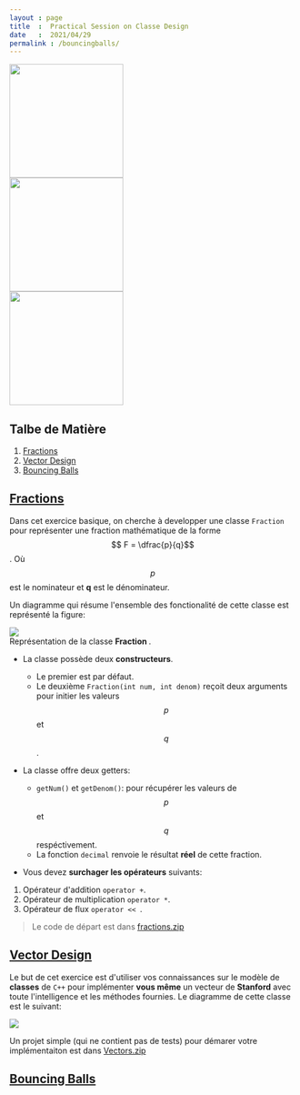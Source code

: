 ```yaml
---
layout : page
title  :  Practical Session on Classe Design
date   :  2021/04/29  
permalink : /bouncingballs/
---
```



<div class="fighighlight">
<div class=" figleft">
  <img src="{{ site.url }}{{ site.baseurl }}/assignments/05_classes/three-fourths.png" height="200">
</div>

<div class=" figleft">
  <img src="{{ site.url }}{{ site.baseurl }}/assignments/05_classes/vector_image.png" height="200">
</div>
<div class="figright">
  <img src="{{ site.url }}{{ site.baseurl }}/assignments/05_classes/three-fourths.png" height="200">
</div>
</div>


## Talbe de Matière

1. [Fractions](#fractions)
2. [Vector Design](#myvector)
3. [Bouncing Balls](#bouncing)
<a name='linkLabel'></a>




## [Fractions](#fractions)
<a name='fractions'></a>

Dans cet exercice basique, on cherche à developper une classe `Fraction` pour
représenter une fraction mathématique de la forme $$ F = \dfrac{p}{q}$$. Où
$$p$$ est le nominateur et **q** est le dénominateur.


Un diagramme qui résume l'ensemble des fonctionalité de cette classe est
représenté la figure:



<div class="fig figcenter fighighlight">
  <img src="{{ site.url }}{{ site.baseurl}}/assignments/05_classes/diagram_fractions.png">
  <div class="figcaption">
   Représentation de la classe <b> Fraction </b>.  
  </div>
</div>

- La classe possède deux **constructeurs**. 
    - Le premier est par défaut.
    - Le deuxième `Fraction(int num, int denom)` reçoit deux arguments pour
      initier les valeurs $$p$$ et $$q$$.

- La classe offre deux getters:
    - `getNum()` et `getDenom()`: pour récupérer les valeurs de $$p$$ et $$q$$
      respéctivement.
    - La fonction `decimal` renvoie le résultat **réel** de cette fraction.

- Vous devez **surchager les opérateurs** suivants:

 1. Opérateur d'addition `operator +`.
 2. Opérateur de multiplication `operator *`.
 3. Opérateur de flux `operator << `.


> Le code de départ est dans <a href="{{ site.url }}{{site.baseurl}}/assignments/05_classes/fractions.zip"> fractions.zip </a>


## [Vector Design](#myvector)
<a name='myvector'></a>

Le but de cet exercice est d'utiliser vos connaissances sur le modèle de
**classes** de `C++` pour implémenter **vous même** un vecteur de **Stanford**
avec toute l'intelligence et les méthodes fournies. Le diagramme de cette classe
est le suivant:

<div class="fig figcenter">
  <img src="{{ site.url }}{{ site.baseurl}}/assignments/05_classes/diagram_vector.png">
</div>


Un projet simple (qui ne contient pas de tests) pour démarer votre
implémentaiton est dans <a href="{{ site.url }}{{site.baseurl}}/assignments/05_classes/vectors.zip"> Vectors.zip </a>



## [Bouncing Balls](#bouncing)
<a name='linkLabel'></a>
